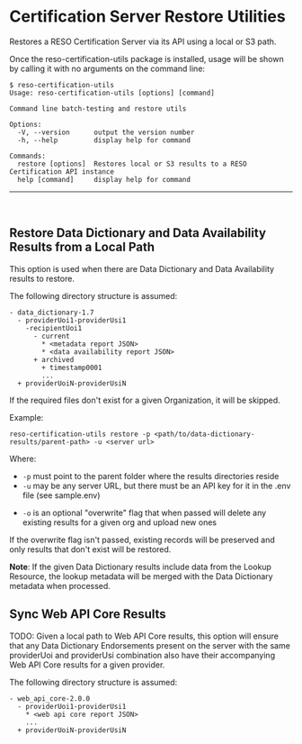 # Certification Server Restore Utilities
Restores a RESO Certification Server via its API using a local or S3 path.

Once the reso-certification-utils package is installed, usage will be shown by calling it with no arguments on the command line:

```
$ reso-certification-utils 
Usage: reso-certification-utils [options] [command]

Command line batch-testing and restore utils

Options:
  -V, --version      output the version number
  -h, --help         display help for command

Commands:
  restore [options]  Restores local or S3 results to a RESO Certification API instance
  help [command]     display help for command

```
---
<br />

## Restore Data Dictionary and Data Availability Results from a Local Path
This option is used when there are Data Dictionary and Data Availability results to restore. 

The following directory structure is assumed:
```
- data_dictionary-1.7
  - providerUoi1-providerUsi1
    -recipientUoi1
      - current
        * <metadata report JSON>
        * <data availability report JSON>
      + archived
        + timestamp0001
        ...
  + providerUoiN-providerUsiN
``` 

If the required files don't exist for a given Organization, it will be skipped. 

Example:
    
```
reso-certification-utils restore -p <path/to/data-dictionary-results/parent-path> -u <server url> 
```

Where: 
* `-p` must point to the parent folder where the results directories reside
* `-u` may be any server URL, but there must be an API key for it in the .env file (see sample.env)
- `-o` is an optional "overwrite" flag that when passed will delete any existing results for a given org and upload new ones

If the overwrite flag isn't passed, existing records will be preserved and only results that don't exist will be restored. 

**Note**: If the given Data Dictionary results include data from the Lookup Resource, the lookup metadata will be merged with the Data Dictionary metadata when processed.


## Sync Web API Core Results
TODO: Given a local path to Web API Core results, this option will ensure that any Data Dictionary Endorsements present on the server 
with the same providerUoi and providerUsi combination also have their accompanying Web API Core results for a given provider. 

The following directory structure is assumed:
```
- web_api_core-2.0.0
  - providerUoi1-providerUsi1
    * <web api core report JSON>
    ...
  + providerUoiN-providerUsiN
``` 

